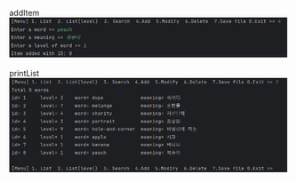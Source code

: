 addItem <img src="img.png" alt="addItem" width="500"><br><br>
printList <img src="img_1.png" alt="addItem" width="500"><br><br>